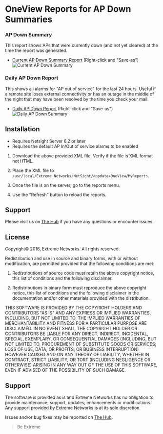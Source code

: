 # OneView Reports for AP Down Summaries

### AP Down Summary
This report shows APs that were currently down (and not yet cleared) at the time the report was generated.
* [Current AP Down Summary Report](MYApDownCurrent.xml?raw=true) (Right-click and "Save-as")
![Current AP Down Summary](AP_Down_Current.PNG "Current AP Down Summary")

### Daily AP Down Report
This shows all alarms for "AP out of service" for the last 24 hours.  Useful if a remote site loses external connectivity or has an outage in the middle of the night that may have been resolved by the time you check your mail.
* [Daily AP Down Report](MYApDownDaily.xml?raw=true) (Right-click and "Save-as")
![Daily AP Down Summary](AP_Down_Daily.PNG "Daily AP Down Summary")

## Installation
* Requires Netsight Server 6.2 or later
* Requires the default AP In/Out of service alarms to be enabled

1) Download the above provided XML file. Verify if the file is XML format not HTML.

2) Place the XML file to `/usr/local/Extreme_Networks/NetSight/appdata/OneView/MyReports`.

3) Once the file is on the server, go to the reports menu.

4) Use the "Refresh" button to reload the reports.

## Support
Please visit us on [The Hub](https://community.extremenetworks.com/extreme) if you have any questions or encounter issues.

## License
Copyright© 2016, Extreme Networks.  All rights reserved.

Redistribution and use in source and binary forms, with or without modification,
are permitted provided that the following conditions are met:

1. Redistributions of source code must retain the above copyright notice, this
list of conditions and the following disclaimer.

2. Redistributions in binary form must reproduce the above copyright notice,
this list of conditions and the following disclaimer in the documentation
and/or other materials provided with the distribution.

THIS SOFTWARE IS PROVIDED BY THE COPYRIGHT HOLDERS AND CONTRIBUTORS "AS IS" AND
ANY EXPRESS OR IMPLIED WARRANTIES, INCLUDING, BUT NOT LIMITED TO, THE IMPLIED
WARRANTIES OF MERCHANTABILITY AND FITNESS FOR A PARTICULAR PURPOSE ARE
DISCLAIMED. IN NO EVENT SHALL THE COPYRIGHT HOLDER OR CONTRIBUTORS BE LIABLE
FOR ANY DIRECT, INDIRECT, INCIDENTAL, SPECIAL, EXEMPLARY, OR CONSEQUENTIAL
DAMAGES (INCLUDING, BUT NOT LIMITED TO, PROCUREMENT OF SUBSTITUTE GOODS OR
SERVICES; LOSS OF USE, DATA, OR PROFITS; OR BUSINESS INTERRUPTION) HOWEVER
CAUSED AND ON ANY THEORY OF LIABILITY, WHETHER IN CONTRACT, STRICT LIABILITY,
OR TORT (INCLUDING NEGLIGENCE OR OTHERWISE) ARISING IN ANY WAY OUT OF THE USE
OF THIS SOFTWARE, EVEN IF ADVISED OF THE POSSIBILITY OF SUCH DAMAGE.

## Support
The software is provided as is and Extreme Networks has no obligation to provide
maintenance, support, updates, enhancements or modifications.
Any support provided by Extreme Networks is at its sole discretion.

Issues and/or bug fixes may be reported on [The Hub](https://community.extremenetworks.com/extreme).

>Be Extreme
